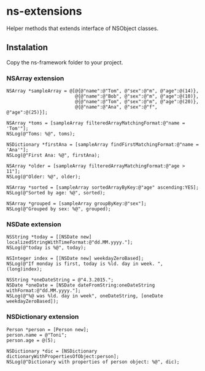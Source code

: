 # ns-extensions
Helper methods that extends interface of NSObject classes.

## Instalation

Copy the ns-framework folder to your project.

### NSArray extension

    NSArray *sampleArray = @[@{@"name":@"Tom", @"sex":@"m", @"age":@(14)},
                             @{@"name":@"Bob", @"sex":@"m", @"age":@(10)},
                             @{@"name":@"Tom", @"sex":@"m", @"age":@(20)},
                             @{@"name":@"Ana", @"sex":@"f", @"age":@(25)}];
    
    NSArray *toms = [sampleArray filteredArrayMatchingFormat:@"name = 'Tom'"];
    NSLog(@"Toms: %@", toms);
    
    NSDictionary *firstAna = [sampleArray findFirstMatchingFormat:@"name = 'Ana'"];
    NSLog(@"First Ana: %@", firstAna);
    
    NSArray *older = [sampleArray filteredArrayMatchingFormat:@"age > 11"];
    NSLog(@"Older: %@", older);
    
    NSArray *sorted = [sampleArray sortedArrayByKey:@"age" ascending:YES];
    NSLog(@"Sorted by age: %@", sorted);
    
    NSArray *grouped = [sampleArray groupByKey:@"sex"];
    NSLog(@"Grouped by sex: %@", grouped);

### NSDate extension

    NSString *today = [[NSDate new] localizedStringWithTimeFormat:@"dd.MM.yyyy."];
    NSLog(@"today is %@", today);
    
    NSInteger index = [[NSDate new] weekdayZeroBased];
    NSLog(@"If monday is first, today is %ld. day in week. ", (long)index);
    
    NSString *oneDateString = @"4.3.2015.";
    NSDate *oneDate = [NSDate dateFromString:oneDateString withFormat:@"dd.MM.yyyy."];
    NSLog(@"%@ was %ld. day in week", oneDateString, [oneDate weekdayZeroBased]);
    
### NSDictionary extension

    Person *person = [Person new];
    person.name = @"Toni";
    person.age = @(5);
    
    NSDictionary *dic = [NSDictionary dictionaryWithPropertiesOfObject:person];
    NSLog(@"Dictionary with properties of person object: %@", dic);
